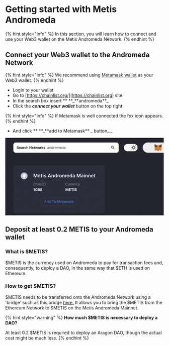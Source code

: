 # Getting started with Metis Andromeda

{% hint style="info" %}
In this section, you will learn how to connect and use your Web3 wallet on the Metis Andromeda Network.
{% endhint %}

## **Connect your Web3 wallet to the Andromeda Network**

{% hint style="info" %}
We recommend using [Metamask wallet](./) as your Web3 wallet.
{% endhint %}

* Login to your wallet
* Go to [https://chainlist.org/](https://chainlist.org) site
* In the search box insert \*\* **\_**andromeda\*\*\_
* Click the _**connect your wallet**_ button on the top right

{% hint style="info" %}
If Metamask is well connected the fox icon appears.
{% endhint %}

* And click \*\* **\_**add to Metamask\*\* \_ button\_.\_

![Add the Andromeda Metis network to metamask using chainlist.org](<../../.gitbook/assets/Schermata 2022-01-26 alle 23.03.43.png>)

## **Deposit at least 0.2 METIS to your Andromeda wallet**

### **What is** $METIS?

$METIS is the currency used on Andromeda to pay for transaction fees and, consequently, to deploy a DAO, in the same way that $ETH is used on Ethereum.

### How to get $METIS?

$METIS needs to be transferred onto the Andromeda Network using a 'bridge' such as this bridge [here.](https://bridge.metis.io/home) It allows you to bring the $METIS from the Ethereum Network to $METIS on the Metis Andromeda Mainnet.

{% hint style="warning" %}
**How much $METIS is necessary to deploy a DAO?**

At least 0.2 $METIS is required to deploy an Aragon DAO, though the actual cost might be much less.
{% endhint %}
